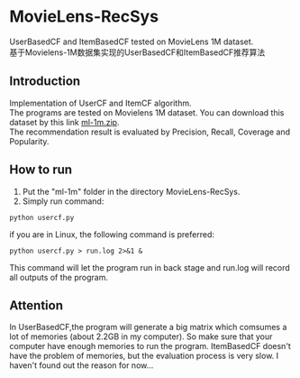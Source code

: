 # MovieLens-RecSys
UserBasedCF and ItemBasedCF tested on MovieLens 1M dataset.<br>
基于Movielens-1M数据集实现的UserBasedCF和ItemBasedCF推荐算法

## Introduction
Implementation of UserCF and ItemCF algorithm.<br>
The programs are tested on Movielens 1M dataset. You can download this dataset by this link [ml-1m.zip](http://files.grouplens.org/datasets/movielens/ml-1m.zip).<br>
The recommendation result is evaluated by Precision, Recall, Coverage and Popularity.

## How to run
1. Put the "ml-1m" folder in the directory MovieLens-RecSys.
2. Simply run command:
```shell
python usercf.py
```
if you are in Linux, the following command is preferred:
```shell
python usercf.py > run.log 2>&1 &
```
This command will let the program run in back stage and run.log will record all outputs of the program.

## Attention
In UserBasedCF,the program will generate a big matrix which comsumes a lot of memories (about 2.2GB in my computer). So make sure that your computer have enough memories to run the program.
ItemBasedCF doesn't have the problem of memories, but the evaluation process is very slow. I haven't found out the reason for now...
